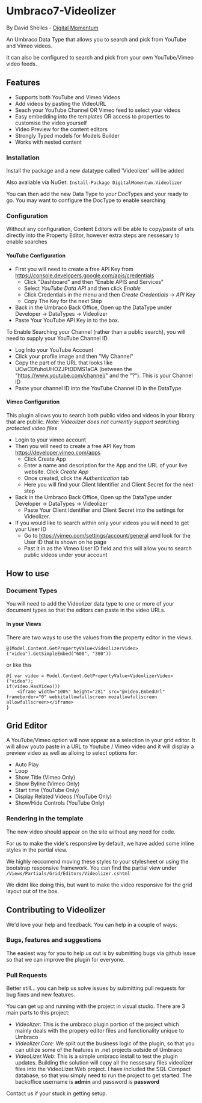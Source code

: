 # Umbraco7-Videolizer
By David Sheiles - [Digital Momentum](http://www.digitalmomentum.com.au)

An Umbraco Data Type that allows you to search and pick from YouTube and Vimeo videos. 

It can also be configured to search and pick from your own YouTube/Vimeo video feeds.


## Features
- Supports both YouTube and Vimeo Videos
- Add videos by pasting the VideoURL
- Seach your YouTube Channel OR Vimeo feed to select your videos
- Easy embedding into the templates OR access to properties to customise the video yourself
- Video Preview for the content editors
- Strongly Typed models for Models Builder
- Works with nested content


### Installation
Install the package and a new datatype called 'Videolizer' will be added

Also avaliable via NuGet: 
```Install-Package DigitalMomentum.Videolizer```

You can then add the new Data Type to your DocTypes and your ready to go. You may want to configure the DocType to enable searching

### Configuration
Without any configuration, Content Editors will be able to copy/paste of urls directly into the Property Editor, however extra steps are nessesary to enable searches

#### YouTube Configuration
- First you will need to create a free API Key from https://console.developers.google.com/apis/credentials  
  - Click "Dashboard" and then "Enable APIS and Services"
  - Select *YouTube Data API* and then click *Enable*
  - Click Credentials in the menu and then *Create Credentials* -> *API Key*
  - Copy The Key for the next Step
- Back in the Umbraco Back Office, Open up the DataType under Developer -> DataTypes -> Videolizer
- Paste Your YouTube API Key in to the box.

To Enable Searching your Channel (rather than a public search), you will need to supply your YouTube Channel ID.

- Log Into your YouTube Account
- Click your profile image and then "My Channel"
- Copy the part of the URL that looks like UCwCDfuhoUHOZJPtDDMS1aCA (between the "https://www.youtube.com/channel/" and the "?"). This is your Channel ID
- Paste your channel ID into the YouTube Channel ID in the DataType 

#### Vimeo Configuration

This plugin allows you to search both public video and videos in your library that are publlic. 
*Note: Videolizer does not currently support searching protected video files*
- Login to your vimeo account
- Then you will need to create a free API Key from https://developer.vimeo.com/apps
  - Click Create App
  - Enter a name and description for the App and the URL of your live website. Click *Create App*
  - Once created, click the *Authentication* tab
  - Here you will find your Client Identifier and Client Secret for the next step
- Back in the Umbraco Back Office, Open up the DataType under Developer -> DataTypes -> Videolizer
  - Paste Your Client Identifier and Client Secret into the settings for Videolizer.
- If you would like to search within only your videos you will need to get your User ID  
  - Go to https://vimeo.com/settings/account/general amd look for the User ID that is shown on he page
  - Past it in as the Vimeo User ID field and this will allow you to search public videos under your account
 

## How to use

### Document Types
You will need to add the Videolizer data type to one or more of your document types so that the
editors can paste in the video URLs.

#### In your Views
There are two ways to use the values from the property editor in the views.

```
@(Model.Content.GetPropertyValue<VideolizerVideo>("video").GetSimpleEmbed("600", "300"))
```

or like this

```
@{ var video = Model.Content.GetPropertyValue<VideolizerVideo>("video"); 
if(video.HasVideo())
	<iframe width="100%" height="281" src="@video.EmbedUrl" frameborder="0" webkitallowfullscreen mozallowfullscreen allowfullscreen></iframe>
}
 ```
## Grid Editor
A YouTube/Vimeo option will now appear as a selection in your grid editor. It will allow youto paste in a URL to Youtube / Vimeo video and 
it will display a preview video as well as alloing to select options for:
* Auto Play
* Loop
* Show Title (Vimeo Only)
* Show Byline (Vimeo Only)
* Start time (YouTube Only)
* Display Related Videos (YouTube Only)
* Show/Hide Controls (YouTube Only)

### Rendering in the template
The new video should appear on the site without any need for code. 

For us to make the vide's responsive by default, we have added some 
inline styles in the partial view. 

We highly reccomend moving these styles to your stylesheet or using the 
bootstrap responsive framework. You can find the partial view under `/Views/Partials/Grid/Editors/Videolizer.cshtml`

We didnt like doing this, but want to make the video responsive for 
the grid layout out of the box.

## Contributing to Videolizer
We'd love your help and feedback. You can help in a couple of ways:

### Bugs, features and suggestions
The easiest way for you to help us out is by submitting bugs via github issue so that we can improve the plugin for everyone.

### Pull Requests
Better still... you can help us solve issues by submitting pull requests for bug fixes and new features.

You can get up and running with the project in visual studio. There are 3 main parts to this project:
 - *Videolizer*: This is the umbraco plugin portion of the project which mainly deals with the propery editor files and functionality unique to Umbraco
 - *Videolizer.Core*: We split out the business logic of the plugin, so that you can utilize some of the features in .net projects outside of Umbraco
 - *VideoLizer.Web*: This is a simple umbraco install to test the plugin updates. Building the solution will copy all the nessesary files videolizer files
 into the VideoLizer.Web project. I have included the SQL Compact database, so that you simply need to run the project to get started. 
The backoffice username is **admin** and password is **password**

Contact us if your stuck in getting setup.